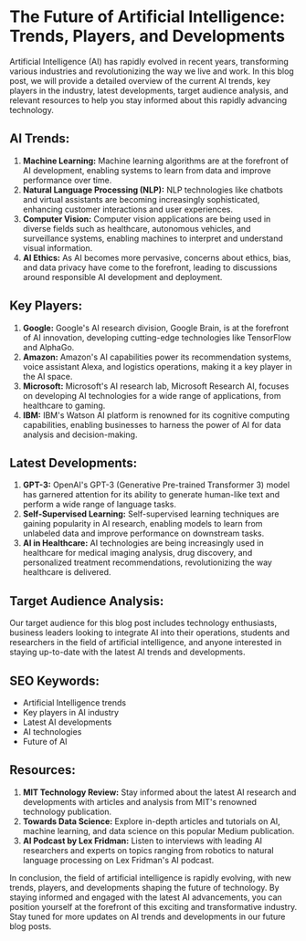 # The Future of Artificial Intelligence: Trends, Players, and Developments

Artificial Intelligence (AI) has rapidly evolved in recent years, transforming various industries and revolutionizing the way we live and work. In this blog post, we will provide a detailed overview of the current AI trends, key players in the industry, latest developments, target audience analysis, and relevant resources to help you stay informed about this rapidly advancing technology.

## AI Trends:
1. **Machine Learning:** Machine learning algorithms are at the forefront of AI development, enabling systems to learn from data and improve performance over time.
2. **Natural Language Processing (NLP):** NLP technologies like chatbots and virtual assistants are becoming increasingly sophisticated, enhancing customer interactions and user experiences.
3. **Computer Vision:** Computer vision applications are being used in diverse fields such as healthcare, autonomous vehicles, and surveillance systems, enabling machines to interpret and understand visual information.
4. **AI Ethics:** As AI becomes more pervasive, concerns about ethics, bias, and data privacy have come to the forefront, leading to discussions around responsible AI development and deployment.

## Key Players:
1. **Google:** Google's AI research division, Google Brain, is at the forefront of AI innovation, developing cutting-edge technologies like TensorFlow and AlphaGo.
2. **Amazon:** Amazon's AI capabilities power its recommendation systems, voice assistant Alexa, and logistics operations, making it a key player in the AI space.
3. **Microsoft:** Microsoft's AI research lab, Microsoft Research AI, focuses on developing AI technologies for a wide range of applications, from healthcare to gaming.
4. **IBM:** IBM's Watson AI platform is renowned for its cognitive computing capabilities, enabling businesses to harness the power of AI for data analysis and decision-making.

## Latest Developments:
1. **GPT-3:** OpenAI's GPT-3 (Generative Pre-trained Transformer 3) model has garnered attention for its ability to generate human-like text and perform a wide range of language tasks.
2. **Self-Supervised Learning:** Self-supervised learning techniques are gaining popularity in AI research, enabling models to learn from unlabeled data and improve performance on downstream tasks.
3. **AI in Healthcare:** AI technologies are being increasingly used in healthcare for medical imaging analysis, drug discovery, and personalized treatment recommendations, revolutionizing the way healthcare is delivered.

## Target Audience Analysis:
Our target audience for this blog post includes technology enthusiasts, business leaders looking to integrate AI into their operations, students and researchers in the field of artificial intelligence, and anyone interested in staying up-to-date with the latest AI trends and developments.

## SEO Keywords:
- Artificial Intelligence trends
- Key players in AI industry
- Latest AI developments
- AI technologies
- Future of AI

## Resources:
1. **MIT Technology Review:** Stay informed about the latest AI research and developments with articles and analysis from MIT's renowned technology publication.
2. **Towards Data Science:** Explore in-depth articles and tutorials on AI, machine learning, and data science on this popular Medium publication.
3. **AI Podcast by Lex Fridman:** Listen to interviews with leading AI researchers and experts on topics ranging from robotics to natural language processing on Lex Fridman's AI podcast.

In conclusion, the field of artificial intelligence is rapidly evolving, with new trends, players, and developments shaping the future of technology. By staying informed and engaged with the latest AI advancements, you can position yourself at the forefront of this exciting and transformative industry. Stay tuned for more updates on AI trends and developments in our future blog posts.